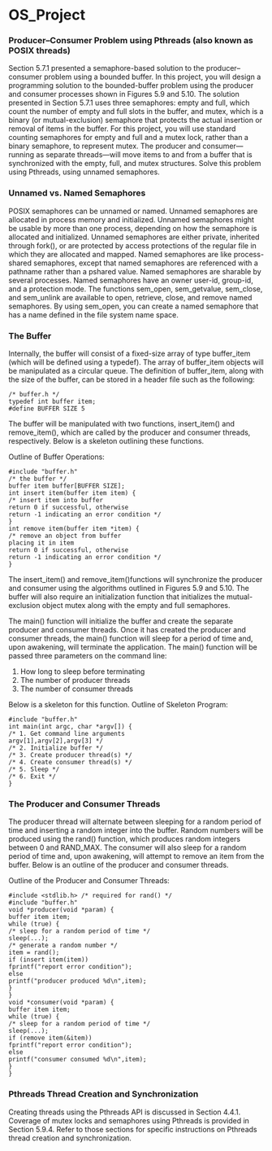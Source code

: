 # OS_Project

### Producer–Consumer Problem using Pthreads (also known as POSIX threads)

Section 5.7.1 presented a semaphore-based solution to the producer–consumer
problem using a bounded buffer.
In this project, you will design a programming solution to the 
bounded-buffer problem using the producer and consumer processes shown 
in Figures 5.9 and 5.10. The solution presented in Section 5.7.1 uses 
three semaphores:
empty and full, which count the number of empty and full slots in the 
buffer, and mutex, which is a binary (or mutual-exclusion) semaphore 
that protects the actual insertion or removal of items in the buffer. 
For this project, you will use standard counting semaphores for empty 
and full and a mutex lock, rather than a binary semaphore, to represent 
mutex. The producer and consumer—running as separate threads—will move 
items to and from a buffer that is synchronized with the empty, full, 
and mutex structures. Solve this problem using Pthreads, using unnamed
semaphores.

### Unnamed vs. Named Semaphores

POSIX semaphores can be unnamed or named. Unnamed semaphores are 
allocated in process memory and initialized. Unnamed semaphores might be 
usable by more than one process, depending on how the semaphore is 
allocated and initialized. Unnamed semaphores are either private, 
inherited through fork(), or are protected by access protections of the 
regular file in which they are allocated and mapped. Named semaphores 
are like process-shared semaphores, except that named semaphores are 
referenced with a pathname rather than a pshared value. Named semaphores 
are sharable by several processes. Named semaphores have an owner
user-id, group-id, and a protection mode. The functions sem_open, 
sem_getvalue, sem_close, and sem_unlink are available to open, retrieve, 
close, and remove named semaphores. By using sem_open, you can create a 
named semaphore that has a name defined in the file system name space.

### The Buffer
Internally, the buffer will consist of a fixed-size array of type 
buffer_item (which will be defined using a typedef). The array of 
buffer_item objects will be manipulated as a circular queue. The 
definition of buffer_item, along with the size of the buffer,
can be stored in a header file such as the following:
```
/* buffer.h */
typedef int buffer item;
#define BUFFER SIZE 5
```
The buffer will be manipulated with two functions, insert_item() and
remove_item(), which are called by the producer and consumer threads, 
respectively. Below is a skeleton outlining these functions.

Outline of Buffer Operations:
```
#include "buffer.h"
/* the buffer */
buffer item buffer[BUFFER SIZE];
int insert item(buffer item item) {
/* insert item into buffer
return 0 if successful, otherwise
return -1 indicating an error condition */
}
int remove item(buffer item *item) {
/* remove an object from buffer
placing it in item
return 0 if successful, otherwise
return -1 indicating an error condition */
}
```

The insert_item() and remove_item()functions will synchronize the 
producer and consumer using the algorithms outlined in Figures 5.9 and 
5.10. The buffer will also require an initialization function that 
initializes the mutual-exclusion object mutex along with the empty and 
full semaphores.

The main() function will initialize the buffer and create the separate 
producer and consumer threads. Once it has created the producer and 
consumer threads, the main() function will sleep for a period of time 
and, upon awakening, will terminate the application. The main() function 
will be passed three parameters on the command line:

1. How long to sleep before terminating
2. The number of producer threads
3. The number of consumer threads

Below is a skeleton for this function.
Outline of Skeleton Program:
```
#include "buffer.h"
int main(int argc, char *argv[]) {
/* 1. Get command line arguments
argv[1],argv[2],argv[3] */
/* 2. Initialize buffer */
/* 3. Create producer thread(s) */
/* 4. Create consumer thread(s) */
/* 5. Sleep */
/* 6. Exit */
}
```

### The Producer and Consumer Threads
The producer thread will alternate between sleeping for a random period 
of time and inserting a random integer into the buffer. Random numbers 
will be produced using the rand() function, which produces random 
integers between 0 and RAND_MAX. The consumer will also sleep for a 
random period of time and, upon awakening, will attempt to remove an 
item from the buffer. Below is an outline of the producer and consumer
threads. 

Outline of the Producer and Consumer Threads:

```
#include <stdlib.h> /* required for rand() */
#include "buffer.h"
void *producer(void *param) {
buffer item item;
while (true) {
/* sleep for a random period of time */
sleep(...);
/* generate a random number */
item = rand();
if (insert item(item))
fprintf("report error condition");
else
printf("producer produced %d\n",item);
}
}
void *consumer(void *param) {
buffer item item;
while (true) {
/* sleep for a random period of time */
sleep(...);
if (remove item(&item))
fprintf("report error condition");
else
printf("consumer consumed %d\n",item);
}
}
```

### Pthreads Thread Creation and Synchronization
Creating threads using the Pthreads API is discussed in Section 4.4.1. 
Coverage of
mutex locks and semaphores using Pthreads is provided in Section 5.9.4. 
Refer to those
sections for specific instructions on Pthreads thread creation and 
synchronization.
